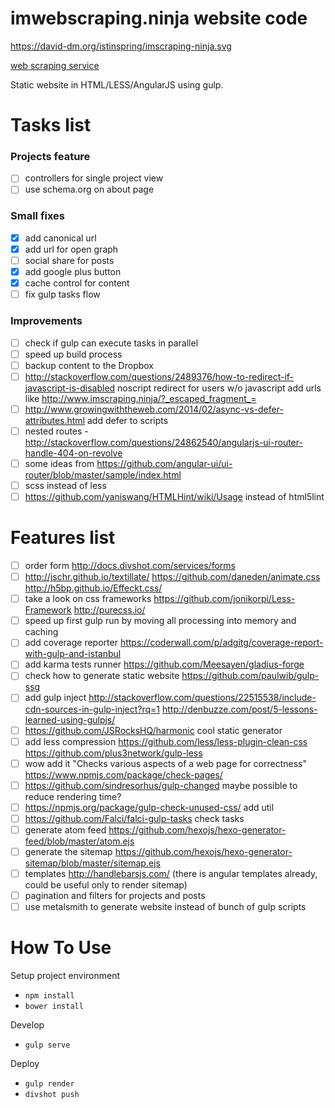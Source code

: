 # imwebscraping.ninja website code

https://david-dm.org/istinspring/imscraping-ninja.svg

[web scraping service](http://imscraping.ninja)

Static website in HTML/LESS/AngularJS using gulp.

# Tasks list

  ### Projects feature

  - [ ] controllers for single project view
  - [ ] use schema.org on about page

  ### Small fixes

  - [x] add canonical url
  - [x] add url for open graph
  - [ ] social share for posts
  - [x] add google plus button
  - [x] cache control for content
  - [ ] fix gulp tasks flow

  ### Improvements

  - [ ] check if gulp can execute tasks in parallel
  - [ ] speed up build process
  - [ ] backup content to the Dropbox
  - [ ] http://stackoverflow.com/questions/2489376/how-to-redirect-if-javascript-is-disabled
        noscript redirect for users w/o javascript add urls like
        http://www.imscraping.ninja/?_escaped_fragment_=
  - [ ] http://www.growingwiththeweb.com/2014/02/async-vs-defer-attributes.html add defer to scripts
  - [ ] nested routes - http://stackoverflow.com/questions/24862540/angularjs-ui-router-handle-404-on-revolve
  - [ ] some ideas from https://github.com/angular-ui/ui-router/blob/master/sample/index.html
  - [ ] scss instead of less
  - [ ] https://github.com/yaniswang/HTMLHint/wiki/Usage instead of html5lint

# Features list

  - [ ] order form http://docs.divshot.com/services/forms
  - [ ] http://jschr.github.io/textillate/ https://github.com/daneden/animate.css http://h5bp.github.io/Effeckt.css/
  - [ ] take a look on css frameworks https://github.com/jonikorpi/Less-Framework http://purecss.io/
  - [ ] speed up first gulp run by moving all processing into memory and caching
  - [ ] add coverage reporter https://coderwall.com/p/adgitg/coverage-report-with-gulp-and-istanbul
  - [ ] add karma tests runner https://github.com/Meesayen/gladius-forge
  - [ ] check how to generate static website https://github.com/paulwib/gulp-ssg
  - [ ] add gulp inject http://stackoverflow.com/questions/22515538/include-cdn-sources-in-gulp-inject?rq=1
        http://denbuzze.com/post/5-lessons-learned-using-gulpjs/
  - [ ] https://github.com/JSRocksHQ/harmonic cool static generator
  - [ ] add less compression https://github.com/less/less-plugin-clean-css https://github.com/plus3network/gulp-less
  - [ ] wow add it "Checks various aspects of a web page for correctness" https://www.npmjs.com/package/check-pages/
  - [ ] https://github.com/sindresorhus/gulp-changed maybe possible to reduce rendering time?
  - [ ] https://npmjs.org/package/gulp-check-unused-css/ add util
  - [ ] https://github.com/Falci/falci-gulp-tasks check tasks
  - [ ] generate atom feed https://github.com/hexojs/hexo-generator-feed/blob/master/atom.ejs
  - [ ] generate the sitemap https://github.com/hexojs/hexo-generator-sitemap/blob/master/sitemap.ejs
  - [ ] templates http://handlebarsjs.com/ (there is angular templates already, could be useful only to render sitemap)
  - [ ] pagination and filters for projects and posts
  - [ ] use metalsmith to generate website instead of bunch of gulp scripts

# How To Use

Setup project environment

  + ```npm install```
  + ```bower install```

Develop

  + ```gulp serve```

Deploy

  + ```gulp render```
  + ```divshot push```
